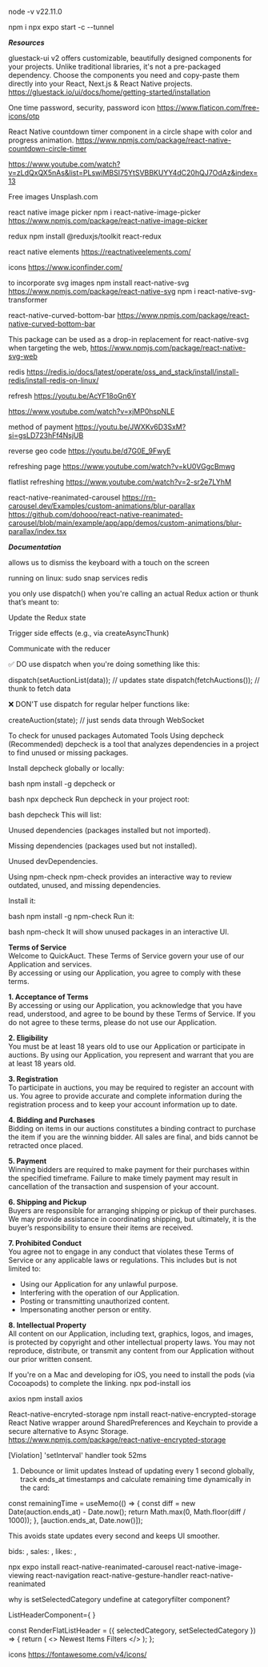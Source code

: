 node -v
v22.11.0

npm i
npx expo start -c --tunnel

**_Resources_**

gluestack-ui v2 offers customizable, beautifully designed components for your projects. Unlike traditional libraries, it's not a pre-packaged dependency. Choose the components you need and copy-paste them directly into your React, Next.js & React Native projects.
https://gluestack.io/ui/docs/home/getting-started/installation

One time password, security, password icon
https://www.flaticon.com/free-icons/otp

React Native countdown timer component in a circle shape with color and progress animation.
https://www.npmjs.com/package/react-native-countdown-circle-timer

https://www.youtube.com/watch?v=zLdQxQX5nAs&list=PLswiMBSI75YtSVBBKUYY4dC20hQJ7OdAz&index=13

Free images Unsplash.com

react native image picker
npm i react-native-image-picker
https://www.npmjs.com/package/react-native-image-picker

redux
npm install @reduxjs/toolkit react-redux

react native elements
https://reactnativeelements.com/

icons
https://www.iconfinder.com/

to incorporate svg images
npm install react-native-svg
https://www.npmjs.com/package/react-native-svg
npm i react-native-svg-transformer

react-native-curved-bottom-bar
https://www.npmjs.com/package/react-native-curved-bottom-bar

This package can be used as a drop-in replacement for react-native-svg when targeting the web,
https://www.npmjs.com/package/react-native-svg-web

redis
https://redis.io/docs/latest/operate/oss_and_stack/install/install-redis/install-redis-on-linux/

refresh
https://youtu.be/AcYF18oGn6Y

https://www.youtube.com/watch?v=xjMP0hspNLE

method of payment
https://youtu.be/JWXKv6D3SxM?si=gsLD723hFf4NsjUB

reverse geo code
https://youtu.be/d7G0E_9FwyE

refreshing page
https://www.youtube.com/watch?v=kU0VGgcBmwg

flatlist refreshing
https://www.youtube.com/watch?v=2-sr2e7LYhM

react-native-reanimated-carousel
https://rn-carousel.dev/Examples/custom-animations/blur-parallax
https://github.com/dohooo/react-native-reanimated-carousel/blob/main/example/app/app/demos/custom-animations/blur-parallax/index.tsx

**_Documentation_**

allows us to dismiss the keyboard with a touch on the screen
<TouchableWithoutFeedback onPress={Keyboard.dismiss}></TouchableWithoutFeedback>

running on linux: sudo snap services redis

you only use dispatch() when you're calling an actual Redux action or thunk that’s meant to:

Update the Redux state

Trigger side effects (e.g., via createAsyncThunk)

Communicate with the reducer

✅ DO use dispatch when you're doing something like this:

dispatch(setAuctionList(data)); // updates state
dispatch(fetchAuctions()); // thunk to fetch data

❌ DON'T use dispatch for regular helper functions like:

createAuction(state); // just sends data through WebSocket

To check for unused packages
Automated Tools
Using depcheck (Recommended)
depcheck is a tool that analyzes dependencies in a project to find unused or missing packages.

Install depcheck globally or locally:

bash
npm install -g depcheck
or

bash
npx depcheck
Run depcheck in your project root:

bash
depcheck
This will list:

Unused dependencies (packages installed but not imported).

Missing dependencies (packages used but not installed).

Unused devDependencies.

Using npm-check
npm-check provides an interactive way to review outdated, unused, and missing dependencies.

Install it:

bash
npm install -g npm-check
Run it:

bash
npm-check
It will show unused packages in an interactive UI.

**Terms of Service**  
Welcome to QuickAuct. These Terms of Service govern your use of our Application and services.  
By accessing or using our Application, you agree to comply with these terms.

**1. Acceptance of Terms**  
By accessing or using our Application, you acknowledge that you have read, understood, and agree to be bound by these Terms of Service. If you do not agree to these terms, please do not use our Application.

**2. Eligibility**  
You must be at least 18 years old to use our Application or participate in auctions. By using our Application, you represent and warrant that you are at least 18 years old.

**3. Registration**  
To participate in auctions, you may be required to register an account with us. You agree to provide accurate and complete information during the registration process and to keep your account information up to date.

**4. Bidding and Purchases**  
Bidding on items in our auctions constitutes a binding contract to purchase the item if you are the winning bidder. All sales are final, and bids cannot be retracted once placed.

**5. Payment**  
Winning bidders are required to make payment for their purchases within the specified timeframe. Failure to make timely payment may result in cancellation of the transaction and suspension of your account.

**6. Shipping and Pickup**  
Buyers are responsible for arranging shipping or pickup of their purchases. We may provide assistance in coordinating shipping, but ultimately, it is the buyer’s responsibility to ensure their items are received.

**7. Prohibited Conduct**  
You agree not to engage in any conduct that violates these Terms of Service or any applicable laws or regulations. This includes but is not limited to:

- Using our Application for any unlawful purpose.
- Interfering with the operation of our Application.
- Posting or transmitting unauthorized content.
- Impersonating another person or entity.

**8. Intellectual Property**  
All content on our Application, including text, graphics, logos, and images, is protected by copyright and other intellectual property laws. You may not reproduce, distribute, or transmit any content from our Application without our prior written consent.

If you're on a Mac and developing for iOS, you need to install the pods (via Cocoapods) to complete the linking.
npx pod-install ios

axios
npm install axios

React-native-encryted-storage
npm install react-native-encrypted-storage
React Native wrapper around SharedPreferences and Keychain to provide a secure alternative to Async Storage.
https://www.npmjs.com/package/react-native-encrypted-storage

[Violation] 'setInterval' handler took 52ms

1. Debounce or limit updates
   Instead of updating every 1 second globally, track ends_at timestamps and calculate remaining time dynamically in the card:

const remainingTime = useMemo(() => {
const diff = new Date(auction.ends_at) - Date.now();
return Math.max(0, Math.floor(diff / 1000));
}, [auction.ends_at, Date.now()]);

This avoids state updates every second and keeps UI smoother.

bids: <FontAwesome5 name="gavel" size={90} color={COLORS.primary} />,
sales: <FontAwesome5 name="store" size={90} color={COLORS.primary} />,
likes: <FontAwesome name="heart" size={90} color={COLORS.primary} />,

npx expo install react-native-reanimated-carousel react-native-image-viewing react-navigation react-native-gesture-handler react-native-reanimated

why is setSelectedCategory undefine at categoryfilter component?

ListHeaderComponent={
<RenderFlatListHeader
              selectedCategory={selectedCategory}
              setSelectedCategory={setSelectedCategory}
            />
}

const RenderFlatListHeader = ({ selectedCategory, setSelectedCategory }) => {
return (
<>
<CategoriesFilter
        selectedCategory={selectedCategory}
        setSelectedCategory={setSelectedCategory}
      />
<View style={styles.sectionHeader}>
<Text style={styles.sectionTitle}>Newest Items</Text>
<Text style={styles.filterText}>Filters</Text>
</View>
</>
);
};

icons
https://fontawesome.com/v4/icons/
